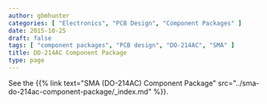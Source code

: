 ```yaml
---
author: gbmhunter
categories: [ "Electronics", "PCB Design", "Component Packages" ]
date: 2015-10-25
draft: false
tags: [ "component packages", "PCB design", "DO-214AC", "SMA" ]
title: DO-214AC Component Package
type: page
---
```


See the {{% link text="SMA (DO-214AC) Component Package" src="../sma-do-214ac-component-package/_index.md" %}}.